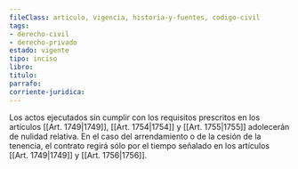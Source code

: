 ```yaml
---
fileClass: articulo, vigencia, historia-y-fuentes, codigo-civil
tags:
- derecho-civil
- derecho-privado
estado: vigente
tipo: inciso
libro:
titulo:
parrafo:
corriente-juridica:
---
```

Los actos ejecutados sin cumplir con los requisitos prescritos en los artículos [[Art. 1749|1749]], [[Art. 1754|1754]] y [[Art. 1755|1755]] adolecerán de nulidad relativa. En el caso del arrendamiento o de la cesión de la tenencia, el contrato regirá sólo por el tiempo señalado en los artículos [[Art. 1749|1749]] y [[Art. 1756|1756]].